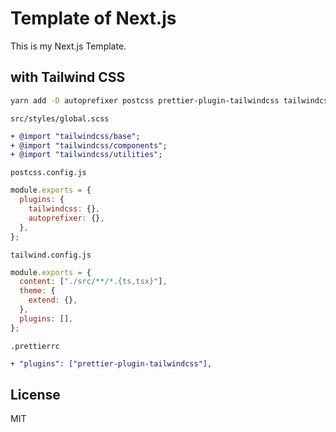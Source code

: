 # Template of Next.js

This is my Next.js Template.

## with Tailwind CSS

```bash
yarn add -D autoprefixer postcss prettier-plugin-tailwindcss tailwindcss
```

`src/styles/global.scss`

```diff
+ @import "tailwindcss/base";
+ @import "tailwindcss/components";
+ @import "tailwindcss/utilities";
```

`postcss.config.js`

```js
module.exports = {
  plugins: {
    tailwindcss: {},
    autoprefixer: {},
  },
};
```

`tailwind.config.js`

```js
module.exports = {
  content: ["./src/**/*.{ts,tsx}"],
  theme: {
    extend: {},
  },
  plugins: [],
};
```

`.prettierrc`

```diff
+ "plugins": ["prettier-plugin-tailwindcss"],
```

## License

MIT
